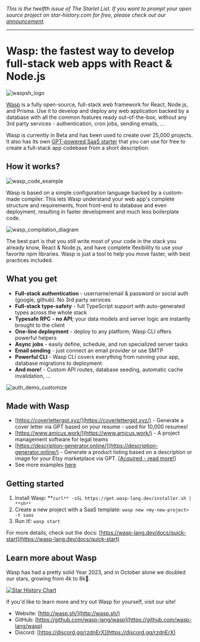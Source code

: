 *This is the twelfth issue of The Starlet List. If you want to prompt your open source project on star-history.com for free, please check out our [announcement](/blog/list-your-open-source-project).*

---

# Wasp: the fastest way to develop full-stack web apps with React & Node.js

![waspsh_logo](/blog/assets/wasp/waspsh_logo.webp)

[Wasp](https://wasp-lang.dev/) is a fully open-source, full-stack web framework for React, Node.js, and Prisma. Use it to develop and deploy any web application backed by a database with all the common features ready out-of-the-box, without any 3rd party services - authentication, cron jobs, sending emails, …

Wasp is currently in Beta and has been used to create over 25,000 projects. It also has its own [GPT-powered SaaS starter](https://usemage.ai/) that you can use for free to create a full-stack app codebase from a short description.

## How it works?

![wasp_code_example](/blog/assets/wasp/wasp_code_example.webp)

Wasp is based on a simple configuration language backed by a custom-made compiler. This lets Wasp understand your web app's complete structure and requirements, from front-end to database and even deployment, resulting in faster development and much less boilerplate code.

![wasp_compilation_diagram](/blog/assets/wasp/wasp_compilation_diagram.webp)

The best part is that you still write most of your code in the stack you already know, React & Node.js, and have complete flexibility to use your favorite npm libraries. Wasp is just a tool to help you move faster, with best practices included.

## What you get

- **Full-stack authentication** - username/email & password or social auth (google, github). No 3rd party services
- **Full-stack type-safety** - full TypeScript support with auto-generated types across the whole stack
- **Typesafe RPC** **- no API**; your data models and server logic are instantly brought to the client
- **One-line deployment** - deploy to any platform; Wasp CLI offers powerful helpers
- **Async jobs** - easily define, schedule, and run specialized server tasks
- **Email sending** - just connect an email provider or use SMTP
- **Powerful CLI** - Wasp CLI covers everything from running your app, database migrations to deployment
- **And more!** - Custom API routes, database seeding, automatic cache invalidation, …

![auth_demo_customize](/blog/assets/wasp/auth_demo_customize.webp)

## Made with Wasp

- [https://coverlettergpt.xyz/](https://coverlettergpt.xyz/) - Generate a cover letter via GPT based on your resume - used for 10,000 resumes!
- [https://www.amicus.work/](https://www.amicus.work/) - A project management software for legal teams
- [https://description-generator.online/](https://description-generator.online/) - Generate a product listing based on a description or image for your Etsy marketplace via GPT. [[Acquired - read more!](https://dev.to/wasp/from-idea-to-exit-building-and-selling-an-ai-powered-saas-in-5-months-27d9)]
- See more examples [here](https://wasp-lang.dev/#examples)

## Getting started

1. Install Wasp: **`curl** -sSL https://get.wasp-lang.dev/installer.sh | **sh**`
2. Create a new project with a SaaS template: `wasp new <my-new-project> -t saas`
3. Run it!: `wasp start`

For more details, check out the docs: [https://wasp-lang.dev/docs/quick-start](https://wasp-lang.dev/docs/quick-start)

## Learn more about Wasp

Wasp has had a pretty solid Year 2023, and in October alone we doubled our stars, growing from 4k to 8k🚀.

[![Star History Chart](https://api.star-history.com/svg?repos=wasp-lang/wasp&type=Date)](https://star-history.com/#wasp-lang/wasp&Date)

If you'd like to learn more and try out Wasp for yourself, visit our site!

- Website: [http://wasp.sh/](http://wasp.sh/)
- GitHub: [https://github.com/wasp-lang/wasp](https://github.com/wasp-lang/wasp)
- Discord: [https://discord.gg/rzdnErX](https://discord.gg/rzdnErX)